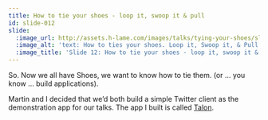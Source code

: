 ```yaml
---
title: How to tie your shoes - loop it, swoop it & pull
id: slide-012
slide:
  :image_url: http://assets.h-lame.com/images/talks/tying-your-shoes/slides/012.jpg
  :image_alt: 'text: How to ties your shoes. Loop it, Swoop it, & Pull'
  :image_title: 'Slide 12: How to tie your shoes - loop it, swoop it & pull'
---
```

So.  Now we all have Shoes, we want to know how to tie them. (or … you know … build applications).

Martin and I decided that we’d both build a simple Twitter client as the demonstration app for our talks.  The app I built is called [Talon](https://github.com/h-lame/talon).
